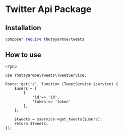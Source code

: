 # Twitter Api Package

## Installation

```ruby
composer require thutayarmoe/tweets
```

## How to use

```
<?php

use Thutayarmoe\Tweets\TweetService;

Route::get('/', function (TweetService $service) {
    $users = [
        [
            'id'=> 'id',
            'token'=> 'token'
        ],
    ];

    $tweets = $service->get_tweets($users);
    return $tweets;
});
```
